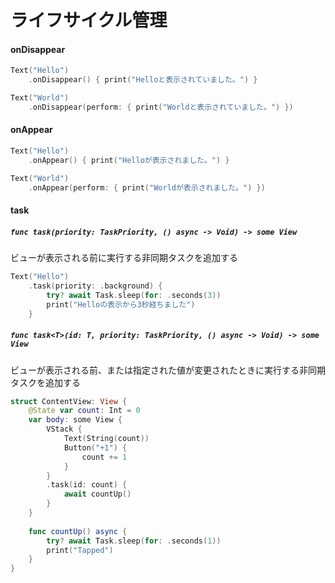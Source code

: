 # ライフサイクル管理

#### onDisappear

```swift
Text("Hello")
    .onDisappear() { print("Helloと表示されていました。") }

Text("World")
    .onDisappear(perform: { print("Worldと表示されていました。") })
```

#### onAppear

```swift
Text("Hello")
    .onAppear() { print("Helloが表示されました。") }

Text("World")
    .onAppear(perform: { print("Worldが表示されました。") })
```

#### task

##### `func task(priority: TaskPriority, () async -> Void) -> some View`

ビューが表示される前に実行する非同期タスクを追加する

```swift
Text("Hello")
    .task(priority: .background) {
        try? await Task.sleep(for: .seconds(3))
        print("Helloの表示から3秒経ちました")
    }
```

##### `func task<T>(id: T, priority: TaskPriority, () async -> Void) -> some View`

ビューが表示される前、または指定された値が変更されたときに実行する非同期タスクを追加する

```swift
struct ContentView: View {
    @State var count: Int = 0
    var body: some View {
        VStack {
            Text(String(count))
            Button("+1") {
                count += 1
            }
        }
        .task(id: count) {
            await countUp()
        }
    }
    
    func countUp() async {
        try? await Task.sleep(for: .seconds(1))
        print("Tapped")
    }
}
```

